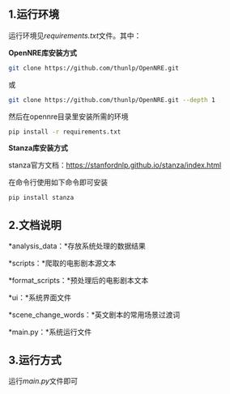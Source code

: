 ## 1.运行环境

运行环境见*requirements.txt*文件。其中：

**OpenNRE库安装方式**

```bash
git clone https://github.com/thunlp/OpenNRE.git
```

或

```bash
git clone https://github.com/thunlp/OpenNRE.git --depth 1
```

然后在opennre目录里安装所需的环境

```bash
pip install -r requirements.txt
```

**Stanza库安装方式**

stanza官方文档：https://stanfordnlp.github.io/stanza/index.html

在命令行使用如下命令即可安装

```bash
pip install stanza
```

## 2.文档说明

*analysis_data：*存放系统处理的数据结果

*scripts：*爬取的电影剧本源文本

*format_scripts：*预处理后的电影剧本文本

*ui：*系统界面文件

*scene_change_words：*英文剧本的常用场景过渡词

*main.py：*系统运行文件

## 3.运行方式

运行*main.py*文件即可
